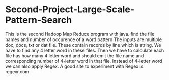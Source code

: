 # Second-Project-Large-Scale-Pattern-Search
This is the second Hadoop Map Reduce program with java.
find the file names and number of occurence of a word pattern
The inputs are multiple doc, docs, txt or dat file. These contain records by line which is string. 
We have to find any 4 letter word in these files. 
Then we have to calculate each file has how many 4 letter word and should emit the file name and corresponding number of 4-letter word in that file.
Instead of 4-letter word we can also apply Regex. A good site to experiment with Regex is regexr.com
